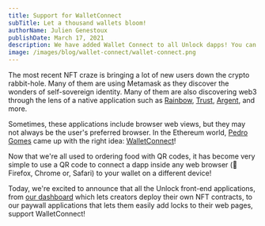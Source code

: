 ```yaml
---
title: Support for WalletConnect
subTitle: Let a thousand wallets bloom!
authorName: Julien Genestoux
publishDate: March 17, 2021
description: We have added Wallet Connect to all Unlock dapps! You can now connect to your dashboard or unlock memberships in your favorite applications from any web browser!
image: /images/blog/wallet-connect/wallet-connect.png
---
```


The most recent NFT craze is bringing a lot of new users down the crypto rabbit-hole. Many of them are using Metamask as they discover the wonders of self-sovereign identity. Many of them are also discovering web3 through the lens of a native application such as [Rainbow](https://apps.apple.com/us/app/rainbow-ethereum-wallet/id1457119021), [Trust](https://trustwallet.com/), [Argent](https://www.argent.xyz/), and more.

Sometimes, these applications include browser web views, but they may not always be the user's preferred browser. In the Ethereum world, [Pedro Gomes](https://github.com/pedrouid) came up with the right idea: [WalletConnect](https://walletconnect.org/)!

Now that we're all used to ordering food with QR codes, it has become very simple to use a QR code to connect a dapp inside any web browser (👋 Firefox, Chrome or, Safari) to your wallet on a different device!

Today, we're excited to announce that all the Unlock front-end applications, from [our dashboard](https://app.unlock-protocol.com/dashboard) which lets creators deploy their own NFT contracts, to our paywall applications that lets them easily add locks to their web pages, support WalletConnect!
